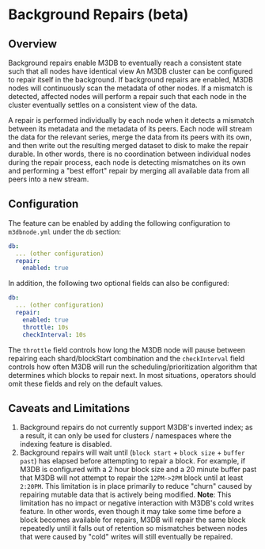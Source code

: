 # Background Repairs (beta)

## Overview

Background repairs enable M3DB to eventually reach a consistent state such that all nodes have identical view
An M3DB cluster can be configured to repair itself in the background. If background repairs are enabled, M3DB nodes will continuously scan the metadata of other nodes. If a mismatch is detected, affected nodes will perform a repair such that each node in the cluster eventually settles on a consistent view of the data.

A repair is performed individually by each node when it detects a mismatch between its metadata and the metadata of its peers. Each node will stream the data for the relevant series, merge the data from its peers with its own, and then write out the resulting merged dataset to disk to make the repair durable. In other words, there is no coordination between individual nodes during the repair process, each node is detecting mismatches on its own and performing a "best effort" repair by merging all available data from all peers into a new stream.

## Configuration

The feature can be enabled by adding the following configuration to `m3dbnode.yml` under the `db` section:

```yaml
db:
  ... (other configuration)
  repair:
    enabled: true
```

In addition, the following two optional fields can also be configured:

```yaml
db:
  ... (other configuration)
  repair:
    enabled: true
    throttle: 10s
    checkInterval: 10s
```

The `throttle` field controls how long the M3DB node will pause between repairing each shard/blockStart combination and the `checkInterval` field controls how often M3DB will run the scheduling/prioritization algorithm that determines which blocks to repair next. In most situations, operators should omit these fields and rely on the default values.

## Caveats and Limitations

1. Background repairs do not currently support M3DB's inverted index; as a result, it can only be used for clusters / namespaces where the indexing feature is disabled.
2. Background repairs will wait until (`block start` + `block size` + `buffer past`) has elapsed before attempting to repair a block. For example, if M3DB is configured with a 2 hour block size and a 20 minute buffer past that M3DB will not attempt to repair the `12PM->2PM` block until at least `2:20PM`. This limitation is in place primarily to reduce "churn" caused by repairing mutable data that is actively being modified. **Note**: This limitation has no impact or negative interaction with M3DB's cold writes feature. In other words, even though it may take some time before a block becomes available for repairs, M3DB will repair the same block repeatedly until it falls out of retention so mismatches between nodes that were caused by "cold" writes will still eventually be repaired.
